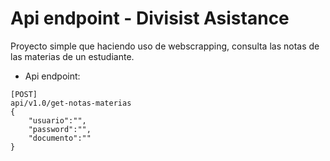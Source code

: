 # Api endpoint - Divisist Asistance

Proyecto simple que haciendo uso de webscrapping, consulta las notas de las materias de un estudiante.
- Api endpoint:
```
[POST]
api/v1.0/get-notas-materias
{
    "usuario":"",
    "password":"",
    "documento":""
}
```